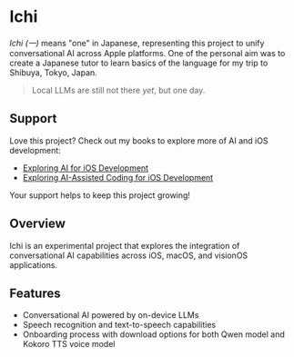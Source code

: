 # Ichi

*Ichi (一)* means "one" in Japanese, representing this project to unify conversational AI across Apple platforms. One of the personal aim was to create a Japanese tutor to learn basics of the language for my trip to Shibuya, Tokyo, Japan. 

> Local LLMs are still not there *yet*, but one day.

## Support

Love this project? Check out my books to explore more of AI and iOS development:
- [Exploring AI for iOS Development](https://academy.rudrank.com/product/ai)
- [Exploring AI-Assisted Coding for iOS Development](https://academy.rudrank.com/product/ai-assisted-coding)

Your support helps to keep this project growing!

## Overview

Ichi is an experimental project that explores the integration of conversational AI capabilities across iOS, macOS, and visionOS applications.

## Features

- Conversational AI powered by on-device LLMs
- Speech recognition and text-to-speech capabilities
- Onboarding process with download options for both Qwen model and Kokoro TTS voice model
